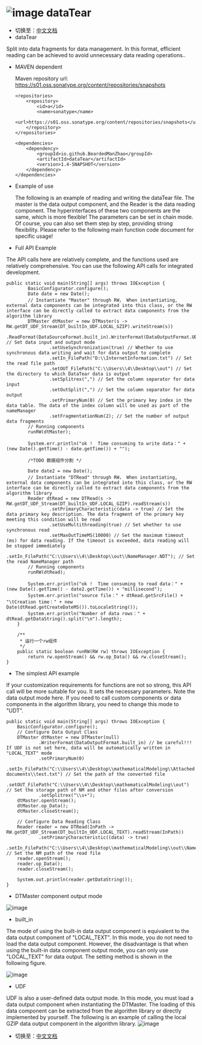 # ![image](https://user-images.githubusercontent.com/113756063/191922682-384a6cd0-684d-4ca0-b442-9352834b036f.png) dataTear

 - 切换至：[中文文档](https://github.com/BeardedManZhao/dataTear/blob/main/README-Chinese.md)
 - dataTear

 Split into data fragments for data management. In this format, efficient reading can be achieved to avoid unnecessary data reading operations..
  
  - MAVEN dependent
  
    Maven repository url:  https://s01.oss.sonatype.org/content/repositories/snapshots
    
        <repositories>
            <repository>
                <id>a</id>
                <name>sonatype</name>
                <url>https://s01.oss.sonatype.org/content/repositories/snapshots</url>
            </repository>
        </repositories>
    
        <dependencies>
            <dependency>
                <groupId>io.github.BeardedManZhao</groupId>
                <artifactId>dataTear</artifactId>
                <version>1.4-SNAPSHOT</version>
            </dependency>
        </dependencies>
  
 - Example of use
 
    The following is an example of reading and writing the dataTear file. The master is the data output component, and the Reader is the data reading component. The hyperinterfaces of these two components are the same, which is more flexible! The parameters can be set in chain mode. Of course, you can also set them step by step, providing strong flexibility. Please refer to the following main function code document for specific usage!
 
- Full API Example
 
The API calls here are relatively complete, and the functions used are relatively comprehensive. You can use the following API calls for integrated development.
 
    public static void main(String[] args) throws IOException {
            BasicConfigurator.configure();
            Date date = new Date();
            // Instantiate "Master" through RW， When instantiating, external data components can be integrated into this class, or the RW interface can be directly called to extract data components from the algorithm library
            DTMaster dtMaster = new DTMaster(s -> RW.getDT_UDF_Stream(DT_builtIn_UDF.LOCAL_GZIP).writeStream(s)) 
                    .ReadFormat(DataSourceFormat.built_in).WriterFormat(DataOutputFormat.UDT) // Set data input and output mode
                    .setUseSynchronization(true) // Whether to use synchronous data writing and wait for data output to complete
                    .setIn_FilePath("D:\\InternetInformation.txt") // Set the read file path
                    .setOUT_FilePath("C:\\Users\\4\\Desktop\\out") // Set the directory to which DataTear data is output
                    .setSplitrex(",") // Set the column separator for data input
                    .setOutSplit(",") // Set the column separator for data output
                    .setPrimaryNum(0) // Set the primary key index in the data table. The data of the index column will be used as part of the nameManager
                    .setFragmentationNum(2); // Set the number of output data fragments
            // Running components
            runRW(dtMaster);
    
            System.err.println("ok !  Time consuming to write data：" + (new Date().getTime() - date.getTime()) + "");
    
            /*TODO 数据组件分割 */
    
            Date date2 = new Date();
            // Instantiate "DTRead" through RW， When instantiating, external data components can be integrated into this class, or the RW interface can be directly called to extract data components from the algorithm library
            Reader dtRead = new DTRead(s -> RW.getDT_UDF_Stream(DT_builtIn_UDF.LOCAL_GZIP).readStream(s))
                    .setPrimaryCharacteristic(data -> true) // Set the data primary key description. The data fragment of the primary key meeting this condition will be read
                    .setUseMultithreading(true) // Set whether to use synchronous read
                    .setMaxOutTimeMS(10000) // Set the maximum timeout (ms) for data reading. If the timeout is exceeded, data reading will be stopped immediately
                    .setIn_FilePath("C:\\Users\\4\\Desktop\\out\\NameManager.NDT"); // Set the read NameManager path
            // Running components
            runRW(dtRead);
    
            System.err.println("ok !  Time consuming to read data：" + (new Date().getTime() - date2.getTime()) + "millisecond");
            System.err.println("source file：" + dtRead.getSrcFile() + "\tCreation time：" + new Date(dtRead.getCreateDateMS()).toLocaleString());
            System.err.println("Number of data rows：" + dtRead.getDataString().split("\n").length);
        }
    
        /**
         * 运行一个rw组件
         */
        public static boolean runRW(RW rw) throws IOException {
            return rw.openStream() && rw.op_Data() && rw.closeStream();
    }
    
- The simplest API example
     
 If your customization requirements for functions are not so strong, this API call will be more suitable for you. It sets the necessary parameters. Note the data output mode here. If you need to call custom components or data components in the algorithm library, you need to change this mode to "UDT".

    public static void main(String[] args) throws IOException {
        BasicConfigurator.configure();
        // Configure Data Output Class
        DTMaster dtMaster = new DTMaster(null)
                .WriterFormat(DataOutputFormat.built_in) // be careful!!! If UDF is not set here, data will be automatically written in "LOCAL_TEXT" mode
                .setPrimaryNum(0)
                .setIn_FilePath("C:\\Users\\4\\Desktop\\mathematicalModeling\\Attached documents\\test.txt") // Set the path of the converted file
                .setOUT_FilePath("C:\\Users\\4\\Desktop\\mathematicalModeling\\out") // Set the storage path of NM and other files after conversion
                .setSplitrex("\\s+");
        dtMaster.openStream();
        dtMaster.op_Data();
        dtMaster.closeStream();

        // Configure Data Reading Class
        Reader reader = new DTRead(InPath -> RW.getDT_UDF_Stream(DT_builtIn_UDF.LOCAL_TEXT).readStream(InPath))
                .setPrimaryCharacteristic((data) -> true)
                .setIn_FilePath("C:\\Users\\4\\Desktop\\mathematicalModeling\\out\\NameManager.NDT"); // Set the NM path of the read file
        reader.openStream();
        reader.op_Data();
        reader.closeStream();

        System.out.println(reader.getDataString());
    }
    
 - DTMaster component output mode
 
 ![image](https://user-images.githubusercontent.com/113756063/191901173-5b01ca42-b2ec-461a-99dc-106a6b711eb7.png)
 - built_in
  
  The mode of using the built-in data output component is equivalent to the data output component of "LOCAL_TEXT". In this mode, you do not need to load the data output component. However, the disadvantage is that when using the built-in data component output mode, you can only use "LOCAL_TEXT" for data output. The setting method is shown in the following figure.
 
![image](https://user-images.githubusercontent.com/113756063/191903087-8d3e70d3-f25e-4a6a-a55d-153a2d7a4c1f.png)

 - UDF

 UDF is also a user-defined data output mode. In this mode, you must load a data output component when instantiating the DTMaster. The loading of this data component can be extracted from the algorithm library or directly implemented by yourself. The following is an example of calling the local GZIP data output component in the algorithm library.
![image](https://user-images.githubusercontent.com/113756063/191902999-d3c19d66-332e-4140-91bf-05d0580fd008.png)

 - 切换至：[中文文档](https://github.com/BeardedManZhao/dataTear/blob/main/README-Chinese.md)
